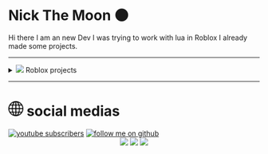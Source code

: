 # Nick The Moon :new_moon:

Hi there I am an new Dev I was trying to work with lua in Roblox I already made some projects.


----


<details>
    <summary>
        <img
        height= 20
        color= #FFFFFF
        src= "https://img.icons8.com/?size=100&id=On1mXgF3RZRN&format=png&color=000000"
        />
        Roblox projects
    </summary>

see the:
<a href= "https://github.com/Nick-The-Moon/portfolio">
3 in 1 open source
</a>    

</details>

---
# <img width = 30  src= "image.png" color= #ffffffff/> social medias

 <a href="https://www.youtube.com/@NickThe_Moon">
     <img
         alt="youtube subscribers" 
         title="Subscribe to my YouTube channel" 
         src="https://custom-icon-badges.demolab.com/youtube/channel/subscribers/UCy2jlakktDEZ7WJQXmzxMww?color=%23E05D44&label=SUBSCRIBE&logo=video&logoColor=white&style=for-the-badge&labelColor=CE4630"/></a> 
<a href="https://github.com/login?return_to=https%3A%2F%2Fgithub.com%2FNick-The-Moon">
<img
    title="follow me on github"
    src="https://custom-icon-badges.demolab.com/github/followers/Nick-The-Moon?color=236ad3&labelColor=1155ba&style=for-the-badge&logo=person-add&label=Follow&logoColor=white"
/>
</a>

<div align= "center">
    <img
     width = 40
     src="https://cdn.jsdelivr.net/gh/devicons/devicon@latest/icons/lua/lua-original.svg"
     />
     <img
     width = 40
     src= "https://cdn.jsdelivr.net/gh/devicons/devicon@latest/icons/godot/godot-original.svg"
     />
     <img
     width = 40
     src="https://cdn.jsdelivr.net/gh/devicons/devicon@latest/icons/csharp/csharp-original.svg"
     />
</div>
